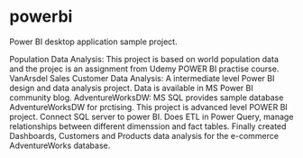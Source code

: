 # powerbi
Power BI desktop application sample project.  

Population Data Analysis: This project is based on world population data and the projec is an assignment from Udemy POWER BI practise course.
VanArsdel Sales Customer Data Analysis: A intermediate level Power BI design and data analysis project. Data is available in MS Power BI community blog. 
AdventureWorksDW: MS SQL provides sample database AdventureWorksDW for prctising. This project is advanced level POWER BI project. Connect SQL server to power BI. 
Does ETL in Power Query, manage relationships between different dimenssion and fact tables. Finally created Dashboards, Customers and Products data analysis for the e-commerce AdventureWorks database. 
  
